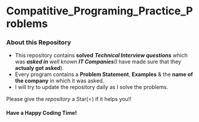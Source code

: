 # Compatitive_Programing_Practice_Problems

### About this Repository
- This repository contains **solved** _**Technical Interview questions**_ which was _**asked in** well known **IT Companies**_(I have made sure that they **actualy got asked**).
- Every program contains a **Problem Statement**, **Examples** & the **name of the company** in which it was asked.
- I will try to update the repository daily as I solve the problems.

Please give the _repository_ a Star(:star:) if it helps you!!

**Have a Happy Coding Time!**
